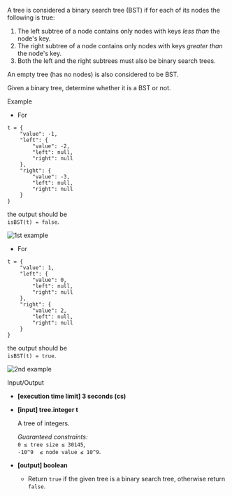 
A tree is considered a binary search tree (BST) if for each of its nodes the following is true:

1.  The left subtree of a node contains only nodes with keys  _less than_  the node's key.
2.  The right subtree of a node contains only nodes with keys  _greater than_  the node's key.
3.  Both the left and the right subtrees must also be binary search trees.

An empty tree (has no nodes) is also considered to be BST.

Given a binary tree, determine whether it is a BST or not.

Example

-   For

```
t = {
    "value": -1,
    "left": {
        "value": -2,
        "left": null,
        "right": null
    },
    "right": {
        "value": -3,
        "left": null,
        "right": null
    }
}

```

the output should be  
`isBST(t) = false`.

![1st example](https://codesignal.s3.amazonaws.com/tasks/isBST/img/example1.png?_tm=1582028037292)

-   For

```
t = {
    "value": 1,
    "left": {
        "value": 0,
        "left": null,
        "right": null
    },
    "right": {
        "value": 2,
        "left": null,
        "right": null
    }
}

```

the output should be  
`isBST(t) = true`.

![2nd example](https://codesignal.s3.amazonaws.com/tasks/isBST/img/example2.png?_tm=1582028037571)

Input/Output

-   **[execution time limit] 3 seconds (cs)**
    
-   **[input] tree.integer t**
    
    A tree of integers.
    
    _Guaranteed constraints:_  
    `0 ≤ tree size ≤ 30145`,  
    `-10^9  ≤ node value ≤ 10^9`.
    
-   **[output] boolean**
    
    -   Return  `true`  if the given tree is a binary search tree, otherwise return  `false`.